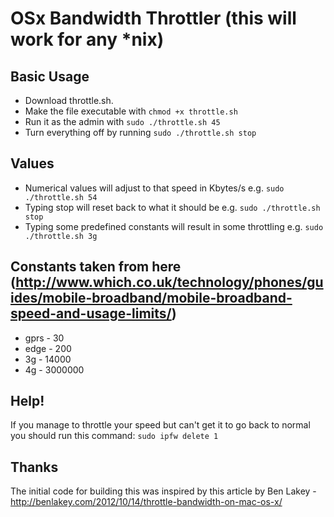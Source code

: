 # OSx Bandwidth Throttler (this will work for any *nix)

## Basic Usage

- Download throttle.sh.
- Make the file executable with `chmod +x throttle.sh`
- Run it as the admin with `sudo ./throttle.sh 45`
- Turn everything off by running `sudo ./throttle.sh stop`

## Values

- Numerical values will adjust to that speed in Kbytes/s e.g. `sudo ./throttle.sh 54`
- Typing stop will reset back to what it should be e.g. `sudo ./throttle.sh stop`
- Typing some predefined constants will result in some throttling e.g. `sudo ./throttle.sh 3g`

## Constants taken from here (http://www.which.co.uk/technology/phones/guides/mobile-broadband/mobile-broadband-speed-and-usage-limits/)

- gprs - 30
- edge - 200
- 3g - 14000
- 4g - 3000000

## Help!

If you manage to throttle your speed but can't get it to go back to normal you should run this command: `sudo ipfw delete 1`

## Thanks

The initial code for building this was inspired by this article by Ben Lakey - http://benlakey.com/2012/10/14/throttle-bandwidth-on-mac-os-x/